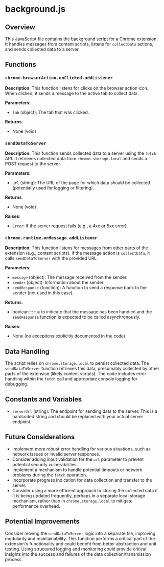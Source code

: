 # background.js

## Overview

This JavaScript file contains the background script for a Chrome extension. It handles messages from content scripts, listens for `collectData` actions, and sends collected data to a server.


## Functions

### `chrome.browserAction.onClicked.addListener`

**Description**: This function listens for clicks on the browser action icon. When clicked, it sends a message to the active tab to collect data.

**Parameters**:
- `tab` (object): The tab that was clicked.

**Returns**:
- None (void)

### `sendDataToServer`

**Description**: This function sends collected data to a server using the `fetch` API.  It retrieves collected data from `chrome.storage.local` and sends a POST request to the server.

**Parameters**:
- `url` (string): The URL of the page for which data should be collected (potentially used for logging or filtering).


**Returns**:
- None (void)

**Raises**:
- `Error`: If the server request fails (e.g., a 4xx or 5xx error).


### `chrome.runtime.onMessage.addListener`

**Description**: This function listens for messages from other parts of the extension (e.g., content scripts).  If the message action is `collectData`, it calls `sendDataToServer` with the provided URL.

**Parameters**:
- `message` (object): The message received from the sender.
- `sender` (object): Information about the sender.
- `sendResponse` (function): A function to send a response back to the sender (not used in this case).


**Returns**:
- boolean: `true` to indicate that the message has been handled and the `sendResponse` function is expected to be called asynchronously.

**Raises**:
- None (no exceptions explicitly documented in the code)


## Data Handling

The script relies on `chrome.storage.local` to persist collected data.  The `sendDataToServer` function retrieves this data, presumably collected by other parts of the extension (likely content scripts).  The code includes error handling within the `fetch` call and appropriate console logging for debugging.


## Constants and Variables

- `serverUrl` (string): The endpoint for sending data to the server.  This is a hardcoded string and should be replaced with your actual server endpoint.


## Future Considerations

- Implement more robust error handling for various situations, such as network issues or invalid server responses.
- Consider adding input validation for the `url` parameter to prevent potential security vulnerabilities.
- Implement a mechanism to handle potential timeouts or network problems during the `fetch` operation.
- Incorporate progress indication for data collection and transfer to the server.
- Consider using a more efficient approach to storing the collected data if it is being updated frequently, perhaps in a separate local storage mechanism, rather than in `chrome.storage.local` to mitigate performance overhead.



## Potential Improvements

Consider moving the `sendDataToServer` logic into a separate file, improving modularity and maintainability. This function performs a critical part of the extension's functionality and could benefit from better abstraction and unit testing.  Using structured logging and monitoring could provide critical insights into the success and failures of the data collection/transmission process.